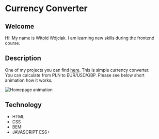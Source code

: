 # Currency Converter

## Welcome

Hi! My name is Witold Wójciak. I am learning new skills during the frontend course. 

## Description

One of my projects you can find [here](https://witoldwojciak.github.io/CurrencyConverter/).
This is simple currency converter. You can calculate from PLN to EUR/USD/GBP.
Please see below short animation how it works.

![Homepage animation](https://gph.is/g/Zr8NYMj)

## Technology

- HTML
- CSS
- BEM
- JAVASCRIPT ES6+
